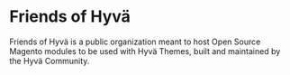 # Friends of Hyvä

Friends of Hyvä is a public organization meant to host Open Source Magento modules to be used with Hyvä Themes, built and maintained by the Hyvä Community.
